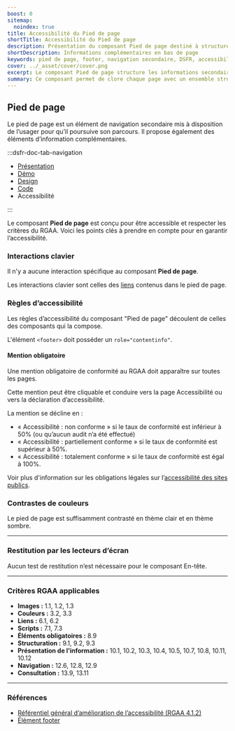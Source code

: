 ```yaml
---
boost: 0
sitemap:
  noindex: true
title: Accessibilité du Pied de page
shortTitle: Accessibilité du Pied de page
description: Présentation du composant Pied de page destiné à structurer les informations complémentaires et les liens secondaires en bas de page.
shortDescription: Informations complémentaires en bas de page
keywords: pied de page, footer, navigation secondaire, DSFR, accessibilité, informations légales, design système
cover: ../_asset/cover/cover.png
excerpt: Le composant Pied de page structure les informations secondaires d’un site, comme les mentions légales, les liens institutionnels et les coordonnées, tout en facilitant la navigation de fin de parcours.
summary: Ce composant permet de clore chaque page avec un ensemble structuré d’informations complémentaires, de liens obligatoires et de repères institutionnels. Il peut inclure des blocs de liens, une description du service, un bloc marque, et une mention légale normalisée. Le pied de page est non personnalisable, s’intègre sur l’ensemble des pages d’un site public, et respecte les exigences d’accessibilité et de cohérence éditoriale.
---
```


## Pied de page

Le pied de page est un élément de navigation secondaire mis à disposition de l’usager pour qu’il poursuive son parcours. Il propose également des éléments d’information complémentaires.

:::dsfr-doc-tab-navigation

- [Présentation](../index.md)
- [Démo](../demo/index.md)
- [Design](../design/index.md)
- [Code](../code/index.md)
- Accessibilité

:::

Le composant **Pied de page** est conçu pour être accessible et respecter les critères du RGAA. Voici les points clés à prendre en compte pour en garantir l’accessibilité.

### Interactions clavier

Il n'y a aucune interaction spécifique au composant **Pied de page**.

Les interactions clavier sont celles des [liens](../../../../link/_part/doc/accessibility/index.md) contenus dans le pied de page.

### Règles d’accessibilité

Les règles d’accessibilité du composant "Pied de page" découlent de celles des composants qui la compose.

L'élément `<footer>` doit posséder un `role="contentinfo"`.

#### Mention obligatoire

Une mention obligatoire de conformité au RGAA doit apparaître sur toutes les pages.

Cette mention peut être cliquable et conduire vers la page Accessibilité ou vers la déclaration d’accessibilité.

La mention se décline en :

- «&nbsp;Accessibilité : non conforme&nbsp;» si le taux de conformité est inférieur à 50% (ou qu’aucun audit n’a été effectué)
- «&nbsp;Accessibilité : partiellement conforme&nbsp;» si le taux de conformité est supérieur à 50%.
- «&nbsp;Accessibilité : totalement conforme&nbsp;» si le taux de conformité est égal à 100%.

Voir plus d'information sur les obligations légales sur l’[accessibilité des sites publics](https://design.numerique.gouv.fr/accessibilite-numerique/cadre-legal/).

### Contrastes de couleurs

Le pied de page est suffisamment contrasté en thème clair et en thème sombre.

---

### Restitution par les lecteurs d’écran

Aucun test de restitution n’est nécessaire pour le composant En-tête.

---

### Critères RGAA applicables

- **Images&nbsp;:** 1.1, 1.2, 1.3
- **Couleurs&nbsp;:** 3.2, 3.3
- **Liens&nbsp;:** 6.1, 6.2
- **Scripts&nbsp;:** 7.1, 7.3
- **Éléments obligatoires&nbsp;:** 8.9
- **Structuration&nbsp;:** 9.1, 9.2, 9.3
- **Présentation de l’information&nbsp;:** 10.1, 10.2, 10.3, 10.4, 10.5, 10.7, 10.8, 10.11, 10.12
- **Navigation&nbsp;:** 12.6, 12.8, 12.9
- **Consultation&nbsp;:** 13.9, 13.11

---

### Références

- [Référentiel général d’amélioration de l’accessibilité (RGAA 4.1.2)](https://accessibilite.numerique.gouv.fr/methode/criteres-et-tests/)
- [Élément footer](https://html.spec.whatwg.org/#the-footer-element)

